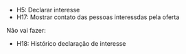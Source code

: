 

- H5: Declarar interesse
- H17: Mostrar contato das pessoas interessdas pela oferta

Não vai fazer: 
- H18: Histórico declaração de interesse